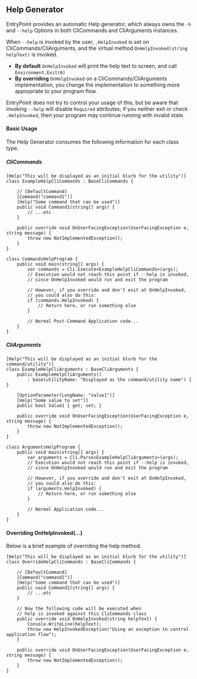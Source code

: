 ## Help Generator

EntryPoint provides an automatic Help generator, which always owns the `-h` and `--help`
Options in both CliCommands and CliArguments instances.

When `--help` is invoked by the user, `.HelpInvoked` is set on CliCommands/CliArguments,
and the virtual method `OnHelpInvoked(string helpText)` is invoked.

* **By default** `OnHelpInvoked` will print the help text to screen, and call `Environment.Exit(0)`
* **By overriding** `OnHelpInvoked` on a CliCommands/CliArguments implementation,
you change the implementation to something more appropriate to your program flow.

EntryPoint does not try to control your usage of this, but be aware that invoking `--help` will
disable  `Required` attributes; if you neither exit or check `.HelpInvoked`, then your
program may continue running with invalid state.

#### Basic Usage

The Help Generator consumes the following information for each class type.

##### CliCommands

    [Help("This will be displayed as an initial blurb for the utility")]
    class ExampleHelpCliCommands : BaseCliCommands {

        // [DefaultCommand]
        [Command("command1")]
        [Help("Some command that can be used")]
        public void Command1(string[] args) {
            // ...etc
        }

        public override void OnUserFacingException(UserFacingException e, string message) {
            throw new NotImplementedException();
        }
    }

    class CommandsHelpProgram {
        public void main(string[] args) {
            var commands = Cli.Execute<ExampleHelpCliCommands>(args);
            // Execution would not reach this point if --help is invoked, 
            // since OnHelpInvoked would run and exit the program

            // However, if you override and don't exit at OnHelpInvoked, 
            // you could also do this:
            if (commands.HelpInvoked) {
                // Return here, or run something else
            }

            // Normal Post-Command Application code...
        }
    }


##### CliArguments

    [Help("This will be displayed as an initial blurb for the command/utility")]
    class ExampleHelpCliArguments : BaseCliArguments {
        public ExampleHelpCliArguments()
            : base(utilityName: "Displayed as the command/utility name") { }

        [OptionParameter(LongName: "value1")]
        [Help("Some value to set")]
        public bool Value1 { get; set; }

        public override void OnUserFacingException(UserFacingException e, string message) {
            throw new NotImplementedException();
        }
    }

    class ArgumentsHelpProgram {
        public void main(string[] args) {
            var arguments = Cli.Parse<ExampleHelpCliArguments>(args);
            // Execution would not reach this point if --help is invoked, 
            // since OnHelpInvoked would run and exit the program

            // However, if you override and don't exit at OnHelpInvoked, 
            // you could also do this:
            if (arguments.HelpInvoked) {
                // Return here, or run something else
            }

            // Normal Application code...
        }
    }


#### Overriding OnHelpInvoked(...)

Below is a brief example of overriding the help method.


    [Help("This will be displayed as an initial blurb for the utility")]
    class OverrideHelpCliCommands : BaseCliCommands {

        // [DefaultCommand]
        [Command("command1")]
        [Help("Some command that can be used")]
        public void Command1(string[] args) {
            // ...etc
        }

        // Now the following code will be executed when 
        // help is invoked against this CliCommands class
        public override void OnHelpInvoked(string helpText) {
            Console.WriteLine(helpText);
            throw new HelpInvokedException("Using an exception to control application flow");
        }

        public override void OnUserFacingException(UserFacingException e, string message) {
            throw new NotImplementedException();
        }
    }

